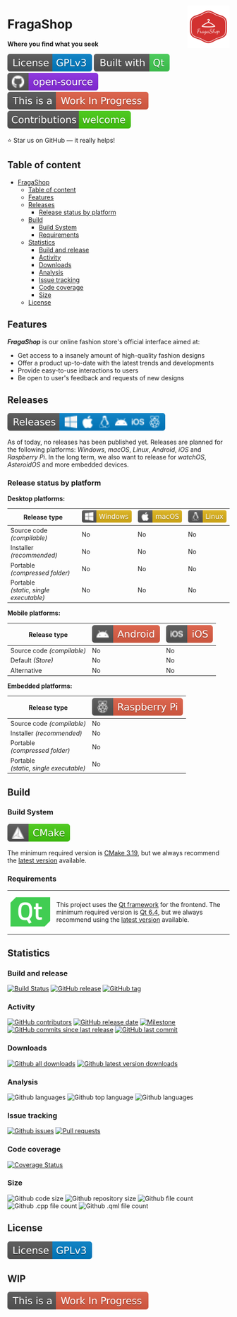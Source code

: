 <!-- <a href="https://t.me/FragaShop"> <img src="resources/images/github-related/telegram.svg" height=18 title="Follow us on Telegram"></a> -->
<a href="https://github.com/FragaShop/FragaShopClient"> <img src="resources/images/icons/app/appIcon.png" height=96 align="right"></a>

# FragaShop

**Where you find what you seek**

[![License: GPL v3](resources/images/github-related/license-gplv3.svg)](LICENSE.GPLv3 "GPL v3")
[![Built with Qt](resources/images/github-related/built-with-qt.svg)](https://qt.io "The Qt Company")
[![Open-source](resources/images/github-related/open-source.svg)](https://github.com "Open-source")
[![WIP](resources/images/github-related/wip.svg)](https://github.com/FragaShop/FragaShopClient/issues "WIP: Check issues")
[![Contributions welcome](resources/images/github-related/contributions-welcome.svg)](CONTRIBUTING.md "Contributions are welcome")

:star: Star us on GitHub — it really helps!


## Table of content

- [FragaShop](#fragashop)
  - [Table of content](#table-of-content)
  - [Features](#features)
  - [Releases](#releases)
    - [Release status by platform](#release-status-by-platform)
  - [Build](#build)
    - [Build System](#build-system)
    - [Requirements](#requirements)
  - [Statistics](#statistics)
    - [Build and release](#build-and-release)
    - [Activity](#activity)
    - [Downloads](#downloads)
    - [Analysis](#analysis)
    - [Issue tracking](#issue-tracking)
    - [Code coverage](#code-coverage)
    - [Size](#size)
  - [License](#license)


## Features

***FragaShop*** is our online fashion store's official interface aimed at:

* Get access to a insanely amount of high-quality fashion designs
* Offer a product up-to-date with the latest trends and developments
* Provide easy-to-use interactions to users
* Be open to user's feedback and requests of new designs


## Releases

[![Releases](resources/images/github-related/releases.svg)](https://GitHub.com/FragaShop/FragaShopClient/releases/ "Releases")

As of today, no releases has been published yet. Releases are planned for the following platforms: *Windows*, *macOS*, *Linux*, *Android*, *iOS* and *Raspberry Pi*. In the long term, we also want to release for *watchOS*, *AsteroidOS* and more embedded devices.

### Release status by platform

**Desktop platforms:**

Release type | ![Win](resources/images/github-related/windows.svg "Windows") | ![mac](resources/images/github-related/macos.svg "macOS") | ![linux](resources/images/github-related/linux.svg "Linux")
-------------------------------------------|--------------------|--------------------|--------------------
Source code *(compilable)*                 | No                 | No                 | No 
Installer *(recommended)*                  | No                 | No                 | No
Portable<br> *(compressed folder)*         | No                 | No                 | No
Portable<br> *(static, single executable)* | No                 | No                 | No

**Mobile platforms:**

Release type | ![droid](resources/images/github-related/android.svg "Android") | ![ios](resources/images/github-related/ios.svg "iOS")
-------------------------------------------|--------------------|--------------------
Source code *(compilable)*                 | No                 | No
Default *(Store)*                          | No                 | No
Alternative                                | No                 | No

**Embedded platforms:**

Release type | ![raspi](resources/images/github-related/raspberry-pi.svg "Raspberry Pi")
-------------------------------------------|--------------------
Source code *(compilable)*                 | No
Installer *(recommended)*                  | No
Portable<br> *(compressed folder)*         | No
Portable<br> *(static, single executable)* | No

## Build


### Build System

[![CMake](resources/images/github-related/cmake.svg)](https://cmake.org/ "CMake")

The minimum required version is [CMake 3.19](https://cmake.org/files/v3.19/ "Download CMake 3.19"), but we always recommend the [latest version](https://cmake.org/download/ "Download CMake") available.


### Requirements

<table>
     <tr><td style="width:90px"><a href="https://qt.io/"><img src="resources/images/github-related/qt_logo_green.svg" title="The Qt Company"></a></td><td>This project uses the <a href="https://www.qt.io/" title="The Qt Company">Qt framework</a> for the frontend. The minimum required version is <a href="https://download.qt.io/archive/qt/6.4/" title="Download Qt 6.4">Qt 6.4</a>, but we always recommend using the <a href="https://download.qt.io/archive/qt/" title="Download latest version">latest version</a> available.</td></tr>
</table>


## Statistics

<!-- TODO: Add localization status -->
<!-- TODO: Add social networks status -->
<!-- TODO: Add funding status -->

### Build and release
[![Build Status](https://img.shields.io/travis/FragaShop/FragaShopClient/develop)](https://travis-ci.org/FragaShop/FragaShopClient "Build status")
[![GitHub release](https://img.shields.io/github/release/FragaShop/FragaShopClient.svg)](https://GitHub.com/FragaShop/FragaShopClient/releases/ "Releases")
[![GitHub tag](https://img.shields.io/github/tag/FragaShop/FragaShopClient.svg)](https://GitHub.com/FragaShop/FragaShopClient/tags/ "Tags")

### Activity
[![GitHub contributors](https://img.shields.io/github/contributors/FragaShop/FragaShopClient.svg)](https://GitHub.com/FragaShop/FragaShopClient/commit/ "Contributors")
[![GitHub release date](https://img.shields.io/github/release-date/FragaShop/FragaShopClient.svg)](https://GitHub.com/FragaShop/FragaShopClient/releases/ "Release date")
[![Milestone](https://img.shields.io/github/milestones/progress/FragaShop/FragaShopClient/2.svg)](https://github.com/FragaShop/FragaShopClient/milestones/2 "Progress of next release")
[![GitHub commits since last release](https://img.shields.io/github/commits-since/FragaShop/FragaShopClient/latest/develop.svg)](https://GitHub.com/FragaShop/FragaShopClient/commit/ "Commits since last release")
[![GitHub last commit](https://img.shields.io/github/last-commit/FragaShop/FragaShopClient.svg)](https://GitHub.com/FragaShop/FragaShopClient/commit/ "Last commit")

### Downloads
[![Github all downloads](https://img.shields.io/github/downloads/FragaShop/FragaShopClient/total.svg)](https://GitHub.com/FragaShop/FragaShopClient/releases/ "All downloads")
[![Github latest version downloads](https://img.shields.io/github/downloads/FragaShop/FragaShopClient/latest/total.svg)](https://GitHub.com/FragaShop/FragaShopClient/releases/ "Latest version downloads")

### Analysis
![Github languages](https://img.shields.io/github/languages/count/FragaShop/FragaShopClient.svg "Languages count")
![Github top language](https://img.shields.io/github/languages/top/FragaShop/FragaShopClient.svg "Top language")
![Github languages](https://img.shields.io/scrutinizer/quality/g/FragaShop/FragaShopClient/develop.svg "Top language")

### Issue tracking
[![Github issues](https://img.shields.io/github/issues-raw/FragaShop/FragaShopClient.svg)](https://githib.com/FragaShop/FragaShopClient/issues "Open issues")
[![Pull requests](https://img.shields.io/github/issues-pr-raw/FragaShop/FragaShopClient.svg)](https://githib.com/FragaShop/FragaShopClient/pr "Open pull requests")

### Code coverage
[![Coverage Status](https://img.shields.io/coveralls/github/FragaShop/FragaShopClient/develop)](https://coveralls.io/github/FragaShop/FragaShopClient?branch=develop "Coverage status")

### Size
![Github code size](https://img.shields.io/github/languages/code-size/FragaShop/FragaShopClient.svg "Code size")
![Github repository size](https://img.shields.io/github/repo-size/FragaShop/FragaShopClient.svg "Repository size")
![Github file count](https://img.shields.io/github/directory-file-count/FragaShop/FragaShopClient.svg "File count")
![Github .cpp file count](https://img.shields.io/github/directory-file-count/FragaShop/FragaShopClient/*.svg?color=blue&extension=cpp&label=.cpp%20files ".cpp file count")
![Github .qml file count](https://img.shields.io/github/directory-file-count/FragaShop/FragaShopClient/*.svg?color=blue&extension=qml&label=.qml%20files ".qml file count")


## License
[![License: GPL v3](resources/images/github-related/license-gplv3.svg)](LICENSE.GPLv3 "GPL v3")

<h2>
WIP
</h2>

[![WIP](resources/images/github-related/wip.svg)](https://github.com/FragaShop/FragaShopClient/issues "WIP: Check issues")
